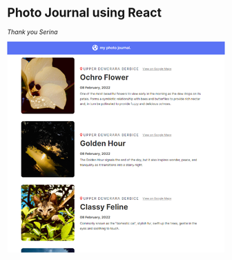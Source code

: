 # Photo Journal using React
*Thank you Serina*

![''](https://github.com/Sa-YoorHeadley/photo-journal/blob/prebuild/photo-journal.PNG)
